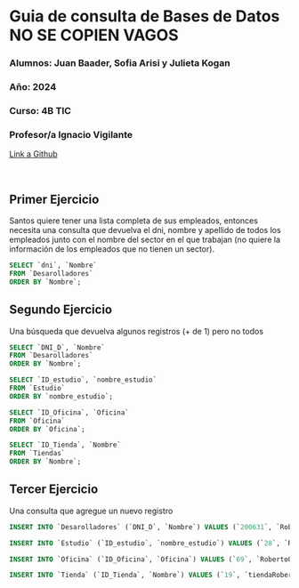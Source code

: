 # Guia  de consulta de Bases de Datos  NO SE COPIEN VAGOS

### **Alumnos:** Juan Baader, Sofia Arisi y Julieta Kogan

### **Año:** 2024

### **Curso:** 4B TIC

### **Profesor/a** Ignacio Vigilante

[Link a Github](https://github.com/juanpanpanyz/TP2-BasedeDatos)


<br>

## **Primer Ejercicio**
Santos quiere tener una lista completa de sus empleados, entonces necesita una consulta que devuelva el dni, nombre y apellido de todos los empleados junto con el nombre del sector en el que trabajan (no quiere la información de los empleados que no tienen un sector).
```sql
SELECT `dni`, `Nombre`
FROM `Desarolladores`
ORDER BY `Nombre`;
```

## **Segundo Ejercicio**
Una búsqueda que devuelva algunos registros (+ de 1) pero no todos

```sql
SELECT `DNI_D`, `Nombre`
FROM `Desarolladores`
ORDER BY `Nombre`;
```

```sql
SELECT `ID_estudio`, `nombre_estudio`
FROM `Estudio`
ORDER BY `nombre_estudio`;
```

```sql
SELECT `ID_Oficina`, `Oficina`
FROM `Oficina`
ORDER BY `Oficina`;
```

```sql
SELECT `ID_Tienda`, `Nombre`
FROM `Tiendas`
ORDER BY `Nombre`;
```

## **Tercer Ejercicio**
Una consulta que agregue un nuevo registro

```sql
INSERT INTO `Desarolladores` (`DNI_D`, `Nombre`) VALUES (`200631`, `Roberto`);
```

```sql
INSERT INTO `Estudio` (`ID_estudio`, `nombre_estudio`) VALUES (`28`, `Robertogaming`);
```

```sql
INSERT INTO `Oficina` (`ID_Oficina`, `Oficina`) VALUES (`69`, `RobertoOficina`);
```

```sql
INSERT INTO `Tienda` (`ID_Tienda`, `Nombre`) VALUES (`19`, `tiendaRoberto`);
```
